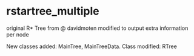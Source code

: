 # rstartree_multiple
original R* Tree from @ davidmoten modified to output extra information per node

New classes added: MainTree, MainTreeData. Class modified: RTree

